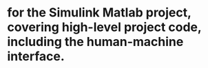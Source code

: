 # for the Simulink Matlab project, covering high-level project code, including the human-machine interface.
